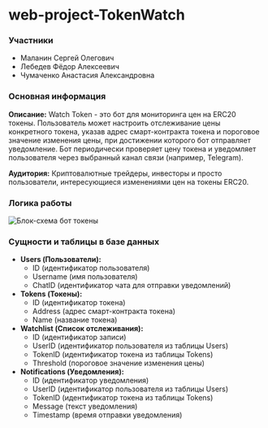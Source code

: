 # web-project-TokenWatch
### Участники
- Маланин Сергей Олегович
- Лебедев Фёдор Алексеевич
- Чумаченко Анастасия Александровна
### Основная информация
**Описание:**
Watch Token - это бот для мониторинга цен на ERC20 токены. Пользователь может настроить отслеживание цены конкретного токена, указав адрес смарт-контракта токена и пороговое значение изменения цены, при достижении которого бот отправляет уведомление. Бот периодически проверяет цену токена и уведомляет пользователя через выбранный канал связи (например, Telegram).

**Аудитория:**
Криптовалютные трейдеры, инвесторы и просто пользователи, интересующиеся изменениями цен на токены ERC20.
### Логика работы
![Блок-схема бот токены](https://github.com/Turmalyne/web-project-TokenWatch/assets/164026253/e7f8de6e-83e1-463f-9c4b-a8dfaaddcdfc)

### Сущности и таблицы в базе данных

- **Users (Пользователи):**
    - ID (идентификатор пользователя)
    - Username (имя пользователя)
    - ChatID (идентификатор чата для отправки уведомлений)
- **Tokens (Токены):**
    - ID (идентификатор токена)
    - Address (адрес смарт-контракта токена)
    - Name (название токена)
- **Watchlist (Список отслеживания):**
    - ID (идентификатор записи)
    - UserID (идентификатор пользователя из таблицы Users)
    - TokenID (идентификатор токена из таблицы Tokens)
    - Threshold (пороговое значение изменения цены)
- **Notifications (Уведомления):**
    - ID (идентификатор уведомления)
    - UserID (идентификатор пользователя из таблицы Users)
    - TokenID (идентификатор токена из таблицы Tokens)
    - Message (текст уведомления)
    - Timestamp (время отправки уведомления)
